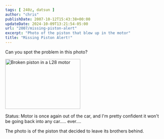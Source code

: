 ```yaml
---
tags: [ 240z, datsun ]
author: "chris"
publishDate: 2007-10-12T15:43:38+00:00
updateDate: 2024-10-09T13:21:54-05:00
url: "2007/missing-piston-alert"
excerpt: "Photo of the piston that blew up in the motor"
title: "Missing Piston Alert!"
---
```


Can you spot the problem in this photo?

<a href="https://www.flickr.com/photos/chammond/1464171009/"><img height="160" alt="Broken piston in a L28 motor" width="240" src="https://farm2.static.flickr.com/1181/1464171009_5e23f11ac7_m.jpg" /></a> 

Status: Motor is once again out of the car, and I'm pretty confident it won't be going back into any car..... ever....

The photo is of the piston that decided to leave its brothers behind.
